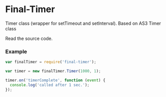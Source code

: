 # Final-Timer

Timer class (wrapper for setTimeout and setInterval). Based on AS3 Timer class

Read the source code.

### Example

```js
var finalTimer = require('final-timer');

var timer = new finalTimer.Timer(1000, 1);

timer.on('timerComplete', function (event) {
  console.log('called after 1 sec.');
});
```